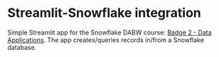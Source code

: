 # Streamlit-Snowflake integration
Simple Streamlit app for the Snowflake DABW course: [Badge 2 - Data Applications](https://learn.snowflake.com/courses/course-v1:snowflake+ESS-DABW+A/about). 
The app creates/queries records in/from a Snowflake database.
